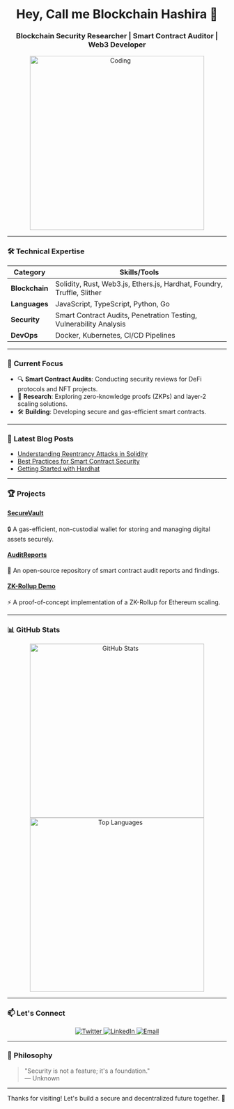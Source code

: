 <h1 align="center">Hey, Call me Blockchain Hashira 👋</h1>
<h3 align="center">Blockchain Security Researcher | Smart Contract Auditor | Web3 Developer</h3>

<div align="center">
  <img src="https://media.tenor.com/GfSX-u7VGM4AAAAM/coding.gif" alt="Coding" width="400"/>
</div>

---

### 🛠️ **Technical Expertise**

| **Category**       | **Skills/Tools**                                                                                   |
|---------------------|---------------------------------------------------------------------------------------------------|
| **Blockchain**      | Solidity, Rust, Web3.js, Ethers.js, Hardhat, Foundry, Truffle, Slither                            |
| **Languages**       | JavaScript, TypeScript, Python, Go                                                               |
| **Security**        | Smart Contract Audits, Penetration Testing, Vulnerability Analysis                               |
| **DevOps**          | Docker, Kubernetes, CI/CD Pipelines                                                              |

---

### 🚀 **Current Focus**

- 🔍 **Smart Contract Audits**: Conducting security reviews for DeFi protocols and NFT projects.
- 🧠 **Research**: Exploring zero-knowledge proofs (ZKPs) and layer-2 scaling solutions.
- 🛠️ **Building**: Developing secure and gas-efficient smart contracts.

---

### 📝 **Latest Blog Posts**

<!-- BLOG-POST-LIST:START -->
- [Understanding Reentrancy Attacks in Solidity](https://musprodev.hashnode.dev/understanding-reentrancy-attacks-in-solidity)
- [Best Practices for Smart Contract Security](https://musprodev.hashnode.dev/smart-contract-security-best-practices)
- [Getting Started with Hardhat](https://musprodev.hashnode.dev/getting-started-with-hardhat)
<!-- BLOG-POST-LIST:END -->

---

### 🏆 **Projects**

#### [SecureVault](https://github.com/yourusername/securevault)
🔒 A gas-efficient, non-custodial wallet for storing and managing digital assets securely.

#### [AuditReports](https://github.com/yourusername/auditreports)
📄 An open-source repository of smart contract audit reports and findings.

#### [ZK-Rollup Demo](https://github.com/yourusername/zk-rollup-demo)
⚡ A proof-of-concept implementation of a ZK-Rollup for Ethereum scaling.

---

### 📊 **GitHub Stats**

<div align="center">
  <img src="https://github-readme-stats.vercel.app/api?username=musprodev&show_icons=true&theme=dark" alt="GitHub Stats" width="400"/>
  <img src="https://github-readme-stats.vercel.app/api/top-langs/?username=musprodev&layout=compact&theme=dark" alt="Top Languages" width="400"/>
</div>

---

### 📫 **Let's Connect**

<p align="center">
  <a href="https://twitter.com/muspro__dev" target="_blank">
    <img src="https://img.shields.io/badge/Twitter-1DA1F2?style=for-the-badge&logo=twitter&logoColor=white" alt="Twitter"/>
  </a>
  <a href="https://linkedin.com/in/musprodev" target="_blank">
    <img src="https://img.shields.io/badge/LinkedIn-0077B5?style=for-the-badge&logo=linkedin&logoColor=white" alt="LinkedIn"/>
  </a>
  <a href="mailto:musprodev@outlook.com" target="_blank">
    <img src="https://img.shields.io/badge/Email-D14836?style=for-the-badge&logo=gmail&logoColor=white" alt="Email"/>
  </a>
</p>

---

### 🎯 **Philosophy**

> "Security is not a feature; it's a foundation."  
> — Unknown

---

Thanks for visiting! Let's build a secure and decentralized future together. 🚀
